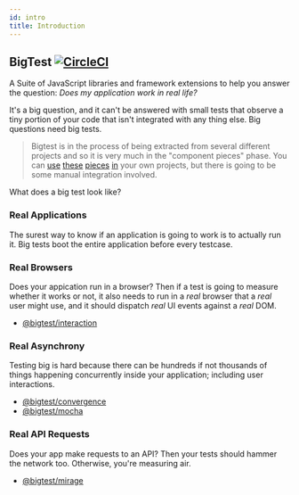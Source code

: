 ```yaml
---
id: intro
title: Introduction
---
```


## BigTest [![CircleCI](https://circleci.com/gh/thefrontside/bigtest/tree/master.svg?style=svg&circle-token=78c5d879b0ace4fe137c203bfc9ca20d732eb6e3)](https://circleci.com/gh/thefrontside/bigtest/tree/master)

A Suite of JavaScript libraries and framework extensions to help you
answer the question: _Does my application work in real life?_

It's a big question, and it can't be answered with small tests that
observe a tiny portion of your code that isn't integrated with any
thing else. Big questions need big tests.

> Bigtest is in the process of being extracted from several different
> projects and so it is very much in the "component pieces" phase. You
> can [use][1] [these][2] [pieces][3] [in][4] your own projects, but there
> is going to be some manual integration involved.

What does a big test look like?

### Real Applications

The surest way to know if an application is going to work is to
actually run it. Big tests boot the entire application before every
testcase.

### Real Browsers

Does your appication run in a browser? Then if a test is going to
measure whether it works or not, it also needs to run in a _real_
browser that a _real_ user might use, and it should dispatch _real_ UI
events against a _real_ DOM.

- [@bigtest/interaction][4]

### Real Asynchrony

Testing big is hard because there can be hundreds if not thousands of
things happening concurrently inside your application; including user
interactions.

- [@bigtest/convergence][1]
- [@bigtest/mocha][2]

### Real API Requests

Does your app make requests to an API? Then your tests should hammer
the network too. Otherwise, you're measuring air.

- [@bigtest/mirage][3]

[1]: packages/convergence
[2]: packages/mocha
[3]: packages/mirage
[4]: packages/interaction
